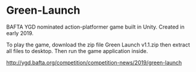 # Green-Launch
BAFTA YGD nominated action-platformer game built in Unity. Created in early 2019.

To play the game, download the zip file Green Launch v1.1.zip then extract all files to desktop. Then run the game application inside.

http://ygd.bafta.org/competition/competition-news/2019/green-launch
